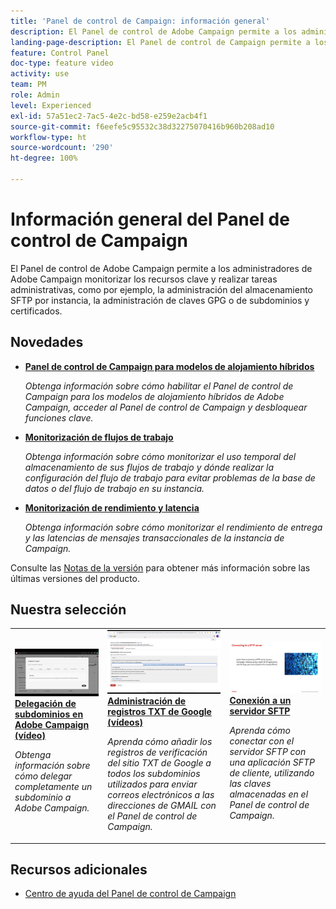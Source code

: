 ```yaml
---
title: 'Panel de control de Campaign: información general'
description: El Panel de control de Adobe Campaign permite a los administradores de Adobe Campaign monitorizar los recursos clave y realizar tareas administrativas, como por ejemplo, la administración del almacenamiento SFTP por instancia, la administración de claves GPG o de subdominios y certificados.
landing-page-description: El Panel de control de Campaign permite a los administradores monitorizar los recursos clave y realizar tareas administrativas como, por ejemplo, la administración del almacenamiento SFTP, claves GPG o de subdominios y certificados.
feature: Control Panel
doc-type: feature video
activity: use
team: PM
role: Admin
level: Experienced
exl-id: 57a51ec2-7ac5-4e2c-bd58-e259e2acb4f1
source-git-commit: f6eefe5c95532c38d32275070416b960b208ad10
workflow-type: ht
source-wordcount: '290'
ht-degree: 100%

---
```


# Información general del Panel de control de Campaign

El Panel de control de Adobe Campaign permite a los administradores de Adobe Campaign monitorizar los recursos clave y realizar tareas administrativas, como por ejemplo, la administración del almacenamiento SFTP por instancia, la administración de claves GPG o de subdominios y certificados.

<div id="whats-new-section">

## Novedades

* **[Panel de control de Campaign para modelos de alojamiento híbridos](/help/control-panel-for-hybrid-hosting-models.md)**

   *Obtenga información sobre cómo habilitar el Panel de control de Campaign para los modelos de alojamiento híbridos de Adobe Campaign, acceder al Panel de control de Campaign y desbloquear funciones clave.*

* **[Monitorización de flujos de trabajo](/help/performance-monitoring/monitor-workflows.md)**

   *Obtenga información sobre cómo monitorizar el uso temporal del almacenamiento de sus flujos de trabajo y dónde realizar la configuración del flujo de trabajo para evitar problemas de la base de datos o del flujo de trabajo en su instancia.*

* **[Monitorización de rendimiento y latencia](/help/performance-monitoring/monitor-throughputs-and-latency.md)**

   *Obtenga información sobre cómo monitorizar el rendimiento de entrega y las latencias de mensajes transaccionales de la instancia de Campaign.*

Consulte las [Notas de la versión](https://experienceleague.adobe.com/docs/control-panel/using/release-notes.html?lang=es) para obtener más información sobre las últimas versiones del producto.

</div>

<div id="recs-overview-body-1"></div>
<div id="recs-overview-body-2"></div>
<div id="recs-overview-body-3"></div>
<div id="recs-overview-body-4"></div>
<div id="recs-overview-body-5"></div>
<div id="recs-overview-body-6"></div>

<div id="staff-picks-section">

## Nuestra selección

<table>
<tr>
  <td>
    <a href="./subdomains-and-certificates/subdomain-delegation.md"> 
      <img alt="Delegación de subdominios en Adobe Campaign (vídeo)" src="./assets/31390.jpg"/>
    </a>
    <div>
      <a href="./subdomains-and-certificates/subdomain-delegation.md">
    <strong>Delegación de subdominios en Adobe Campaign (vídeo)</strong>
    </a>
    </div>
    <p>
    <em>Obtenga información sobre cómo delegar completamente un subdominio a Adobe Campaign.</em>
    <p>
  </td>
   <td>
    <a href="./subdomains-and-certificates/google-txt-record-management.md">
      <img alt="Administración de registros TXT de Google (vídeos)" src="./assets/32369.jpg" />
    </a>
    <div>
    <a href="./subdomains-and-certificates/google-txt-record-management.md">
    <strong>Administración de registros TXT de Google (vídeos)</strong>
    </a>
    </div>
    <p>
    <em> Aprenda cómo añadir los registros de verificación del sitio TXT de Google a todos los subdominios utilizados para enviar correos electrónicos a las direcciones de GMAIL con el Panel de control de Campaign.</em>
    <p>
  </td>
  <td>
    <a href="./sftp-management/connect-to-sftp-server.md">
      <img alt="Conexión a un servidor SFTP" src="./assets/27263.jpg" />
    </a>
    <div>
      <a href="./sftp-management/connect-to-sftp-server.md">
    <strong>Conexión a un servidor SFTP</strong>
    </a>
    </div>
    <p>
    <em>Aprenda cómo conectar con el servidor SFTP con una aplicación SFTP de cliente, utilizando las claves almacenadas en el Panel de control de Campaign. </em>
    <p>
  </td>
</tr>
</table>

</div>

## Recursos adicionales

* [Centro de ayuda del Panel de control de Campaign](https://experienceleague.adobe.com/docs/control-panel/using/control-panel-home.html?lang=es)
